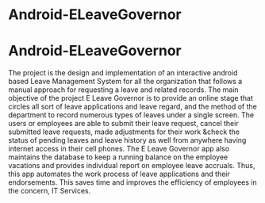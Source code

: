 # Android-ELeaveGovernor
# Android-ELeaveGovernor
The project is the design and implementation of an interactive android based Leave Management System for all the organization that follows a manual approach for requesting a leave and related records. The main objective of the project E Leave Governor is to provide an online stage that circles all sort of leave applications and leave regard, and the method of the department to record numerous types of leaves under a single screen. The users or employees are able to submit their leave request, cancel their submitted leave requests, made adjustments for their work &check the status of pending leaves and leave history as well from anywhere having internet access in their cell phones. The E Leave Governor app also maintains the database to keep a running balance on the employee vacations and provides individual report on employee leave accruals. Thus, this app automates the work process of leave applications and their endorsements. This saves time and improves the efficiency of employees in the concern, IT Services.
